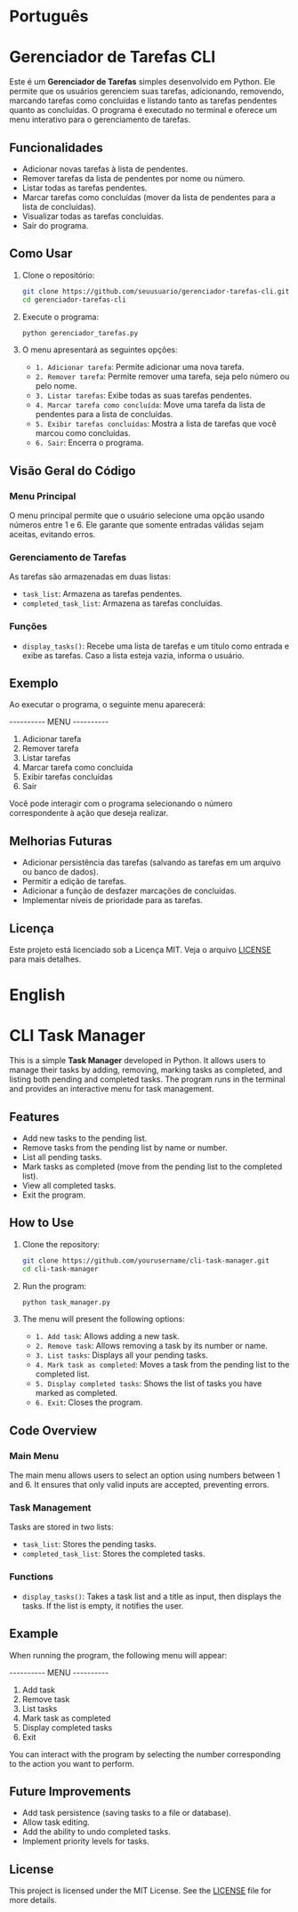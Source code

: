 # Português
# Gerenciador de Tarefas CLI

Este é um **Gerenciador de Tarefas** simples desenvolvido em Python. Ele permite que os usuários gerenciem suas tarefas, adicionando, removendo, marcando tarefas como concluídas e listando tanto as tarefas pendentes quanto as concluídas. O programa é executado no terminal e oferece um menu interativo para o gerenciamento de tarefas.

## Funcionalidades

- Adicionar novas tarefas à lista de pendentes.
- Remover tarefas da lista de pendentes por nome ou número.
- Listar todas as tarefas pendentes.
- Marcar tarefas como concluídas (mover da lista de pendentes para a lista de concluídas).
- Visualizar todas as tarefas concluídas.
- Sair do programa.

## Como Usar

1. Clone o repositório:
    ```bash
    git clone https://github.com/seuusuario/gerenciador-tarefas-cli.git
    cd gerenciador-tarefas-cli
    ```

2. Execute o programa:
    ```bash
    python gerenciador_tarefas.py
    ```

3. O menu apresentará as seguintes opções:
    - `1. Adicionar tarefa`: Permite adicionar uma nova tarefa.
    - `2. Remover tarefa`: Permite remover uma tarefa, seja pelo número ou pelo nome.
    - `3. Listar tarefas`: Exibe todas as suas tarefas pendentes.
    - `4. Marcar tarefa como concluída`: Move uma tarefa da lista de pendentes para a lista de concluídas.
    - `5. Exibir tarefas concluídas`: Mostra a lista de tarefas que você marcou como concluídas.
    - `6. Sair`: Encerra o programa.

## Visão Geral do Código

### Menu Principal
O menu principal permite que o usuário selecione uma opção usando números entre 1 e 6. Ele garante que somente entradas válidas sejam aceitas, evitando erros.

### Gerenciamento de Tarefas
As tarefas são armazenadas em duas listas:
- `task_list`: Armazena as tarefas pendentes.
- `completed_task_list`: Armazena as tarefas concluídas.

### Funções
- `display_tasks()`: Recebe uma lista de tarefas e um título como entrada e exibe as tarefas. Caso a lista esteja vazia, informa o usuário.

## Exemplo

Ao executar o programa, o seguinte menu aparecerá:

---------- MENU ----------
1. Adicionar tarefa
2. Remover tarefa
3. Listar tarefas
4. Marcar tarefa como concluída
5. Exibir tarefas concluídas
6. Sair


Você pode interagir com o programa selecionando o número correspondente à ação que deseja realizar.

## Melhorias Futuras

- Adicionar persistência das tarefas (salvando as tarefas em um arquivo ou banco de dados).
- Permitir a edição de tarefas.
- Adicionar a função de desfazer marcações de concluídas.
- Implementar níveis de prioridade para as tarefas.

## Licença

Este projeto está licenciado sob a Licença MIT. Veja o arquivo [LICENSE](LICENSE) para mais detalhes.



# English
# CLI Task Manager

This is a simple **Task Manager** developed in Python. It allows users to manage their tasks by adding, removing, marking tasks as completed, and listing both pending and completed tasks. The program runs in the terminal and provides an interactive menu for task management.

## Features

- Add new tasks to the pending list.
- Remove tasks from the pending list by name or number.
- List all pending tasks.
- Mark tasks as completed (move from the pending list to the completed list).
- View all completed tasks.
- Exit the program.

## How to Use

1. Clone the repository:
    ```bash
    git clone https://github.com/yourusername/cli-task-manager.git
    cd cli-task-manager
    ```

2. Run the program:
    ```bash
    python task_manager.py
    ```

3. The menu will present the following options:
    - `1. Add task`: Allows adding a new task.
    - `2. Remove task`: Allows removing a task by its number or name.
    - `3. List tasks`: Displays all your pending tasks.
    - `4. Mark task as completed`: Moves a task from the pending list to the completed list.
    - `5. Display completed tasks`: Shows the list of tasks you have marked as completed.
    - `6. Exit`: Closes the program.

## Code Overview

### Main Menu
The main menu allows users to select an option using numbers between 1 and 6. It ensures that only valid inputs are accepted, preventing errors.

### Task Management
Tasks are stored in two lists:
- `task_list`: Stores the pending tasks.
- `completed_task_list`: Stores the completed tasks.

### Functions
- `display_tasks()`: Takes a task list and a title as input, then displays the tasks. If the list is empty, it notifies the user.

## Example

When running the program, the following menu will appear:

---------- MENU ----------
1. Add task
2. Remove task
3. List tasks
4. Mark task as completed
5. Display completed tasks
6. Exit


You can interact with the program by selecting the number corresponding to the action you want to perform.

## Future Improvements

- Add task persistence (saving tasks to a file or database).
- Allow task editing.
- Add the ability to undo completed tasks.
- Implement priority levels for tasks.

## License

This project is licensed under the MIT License. See the [LICENSE](LICENSE) file for more details.
